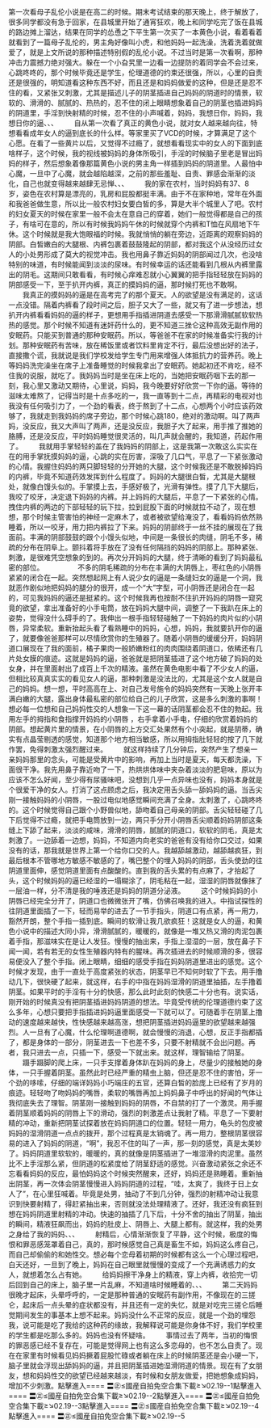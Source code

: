 第一次看母子乱伦小说是在高二的时候。期末考试结束的那天晚上，终于解放了，很多同学都没有急于回家，在县城里开始了通宵狂欢，晚上和同学吃完了饭在县城的路边摊上溜达，结果在同学的怂恿之下平生第一次买了一本黄色小说，看着看着就看到了一篇母子乱伦的，男主角好像叫小虎，和他妈妈一起洗澡，洗着洗着就做爱了，就是上文所说的那种描述特别假的乱伦小说。不过当时是第一次看啊，那种冲击力震撼力绝对强大。躲在一个小旮旯里一边看一边提防的着同学会不会过来，心跳咚咚的，那个时候毕竟还是学生，伦理道德的约束还很强，所以，心里的自责还是很强的，明知道看这种东西不好，而且还是和妈妈做爱的这种，但是还是忍不住的看，又紧张又刺激，尤其是描述儿子的阴茎插进自己妈妈的阴道时的情景，软软的、滑滑的、腻腻的、热热的，忍不住的闭上眼睛想象着自己的阴茎也插进妈妈的阴道里，手淫到快射精的时候，忍不住的小声喊着，妈妈，我想日你，妈妈，我想日你的逼、、、 　　自从第一次看了真正的黄色小说，就对女人越来越向往，特想看看成年女人的逼到底长的什么样。等家里买了VCD的时候，才算满足了这个心愿。在看了一些黄片以后，又觉得不过瘾了，就想看看现实中的女人的下面到底啥样子，这个时候，我的视线被妈妈的身体所吸引，手淫的时候脑子里老是冒出妈妈的样子，然后想象着像那篇黄色小说的男主角一样插到妈妈的阴道里。人最怕中心魔，一旦中了心魔，就会越陷越深，之前的那些羞耻、自责、罪感会渐渐的淡化，自己也就变得越来越肆无忌惮、、、 　　我的家在农村，当时妈妈有37、8岁，姿色在农村算是漂亮的，乳房和屁股都挺丰满。由于不在家种地，常年在外面和我爸爸做生意，所以比一般农村妇女要白皙的多，算是大半个城里人了吧。农村的妇女夏天的时候在家里一般不会太在意自己的穿着，她们一般觉得都是自己的孩子，有啥可在意的，所以有时候我妈妈午休的时候就穿个内裤和T恤在风扇地下午休。这个时候就是我大饱眼福的时候。我就悄悄的躺在旁边，近距离的观察妈妈的阴部。白皙嫩白的大腿根、内裤包裹着鼓鼓隆起的阴部，都对我这个从没经历过女人的小处男形成了莫大的视觉冲击。我也用鼻子靠近妈妈的阴部闻过几次，也没啥特别的味道，有时候能闻到淡淡的尿味。有时候幸运的话还能看到几根从内裤里露出的阴毛。这期间只敢看看，有时候心痒难忍就小心翼翼的把手指轻轻放在妈妈的阴部感受一下，至于扒开内裤，真正的摸妈妈的逼，那时候打死也不敢啊。 　　我真正的摸妈妈的逼是在高考完了的那个夏天。人的欲望是没有满足的，这话一点没错。隔着内裤看了段时间之后，胆子又大了一些，就又有了进一步想法，想扒开内裤看看妈妈的逼的样子，更想用手指插进阴道去感受一下那滑滑腻腻软软热热的感觉。那个时候不知道有迷奸药什么的，更不知道三挫仑这种高效无副作用的安眠药。只能买到普通的那种安眠药。所以，等爸爸不在家的时候准备实行我的计划。那种安眠药有苦味，放在稀饭里或者饮料里肯定不行，最后没想出好的法子，直接撒个谎，我就说是我们学校发给学生专门用来增强人体抵抗力的营养药。晚上等妈妈洗完澡坐在席子上准备睡觉的时候我拿出了安眠药。她起初还不肯吃，经不住我的说服，就吃了。我妈妈当时是坐在床上吃的，当她把安眠药咽下去的那一刻，我心里又激动又期待，心里说，妈妈，我今晚要好好欣赏一下你的逼。等待的滋味太难熬了，记得当时是十点多吃的一，我一直等到十二点，再精彩的电视对也我没有任何吸引力了，一个劲的看表，终于熬到了十二点，心想两个小时应该药效够了，我就走到我妈妈的席子旁边，那个时候心跳180，绝对的激动啊。叫了两声妈，没反应，我又大声叫了两声，还是没反应，我胆子大了起来，用手推了推她的胳膊，还是没反应，平时妈妈睡觉很灵活的，叫几声就会醒的，我知道，药起作用了。 　　我就用手掌轻轻的盖在了我妈妈的阴部上，这是我第一次敢这么实实在在的用手掌抚摸妈妈的逼，心跳的实在厉害，深吸了几口气，平息了一下紧张激动的心情。我握住妈妈的两只脚轻轻的分开她的大腿，这个时候我还是不敢脱掉妈妈的内裤，毕竟不知道药效发挥到什么程度了。妈妈的大腿很白皙，尤其是大腿根处，就像白馒头似的。手掌摸上去，手感好极了，光滑有弹性。摸了几下大腿后，我咬了咬牙，决定退下妈妈的内裤。并上妈妈的大腿后，平息了一下紧张的心情。拽住内裤的两边的下部轻轻的玩下拉，拉到屁股下面的时候就拉不动了，现在想想，那个时候主管害怕的神经一定麻木了，或者被欲望给淹没了，看看妈妈依然熟睡着，所以一咬牙，用力把内裤拉了下来。妈妈的阴部终于一丝不挂的展现在了我面前。丰满的阴部鼓鼓的跟个小馒头似地，中间是一条很长的肉缝，阴毛不多，稀疏的分布在阴阜上。颤抖着将手放在了没有任何隔挡的妈妈的阴部上。那种紧张、刺激，是很难凭空想象的到的。再次分开妈妈的大腿，终于清晰的看到了妈妈最私密的部位。 　　         不多的阴毛稀疏的分布在丰满的大阴唇上，枣红色的小阴唇紧紧的闭合在一起。突然想起网上有人说少女的逼是一条缝妇女的逼是一个洞，我就恶作剧似地把妈妈的腿分的很开，成一个“大”字型，可小阴唇还是闭合在一起的，可见我妈妈的逼还是挺紧的。这个时候我再也按耐不住扒开妈妈的阴唇一窥究竟的欲望，拿出准备好的小手电筒，放在妈妈大腿中间，调整了一下我趴在床上的姿势，觉得没什么碍手的了。我伸出一根手指轻轻碰触了一下妈妈的肉片似的小阴唇，异常柔软。重新抬起头看了看熟睡中的妈妈，心想，妈妈，我就要扒开你的逼了，就要像爸爸那样可以尽情欣赏你的生殖器了。随着小阴唇的缓缓分开，妈妈阴道口展现在了我的面前，橘子果肉一般娇嫩粉红的肉肉围绕着阴道口，依稀还有几片处女膜的痕迹。这就是妈妈的逼，爸爸就是把阴茎插进了这个地方破了妈妈的处女身，并在里面射出了成百上千次的精液。虽然在黄色电影中看了不少女人的逼，但相比较真真实实的看见女人的逼，那种刺激是没法比的，尤其是这个女人就是自己的妈妈。想一想，平时高高在上、对自己发号施令的妈妈突然有一天晚上张开丰满白嫩的大腿，露出身体最私密的部位给自己的儿子欣赏，这是多么刺激的事啊！想必每一位想和自己妈妈性交的人想象一下这一幕的话阴茎都会忍不住的勃起。我用左手的拇指和食指撑开妈妈的小阴唇 ，右手拿着小手电，仔细的欣赏着妈妈的阴部。想起黄片里的情景，在小阴唇的上方交汇处果然有个小突起，就是阴蒂，确实有点晶莹剔透的感觉，知道那个地方相当敏感，所以用拇指肚轻轻的按了几下就作罢，免得刺激太强烈醒过来。 　　就这样持续了几分钟后，突然产生了想亲一亲妈妈那里的念头，可能是受黄片中的影响，再加上当时是夏天，每天都洗澡，下面很干净。我先用鼻子靠近吻了一下，热烘烘体味中夹杂着淡淡的肥皂味，原以为应该不怎么好闻，至少得有尿骚味吧，没想到几乎一点异味也没有，妈妈本身就是个很爱干净的女人。打消了这点顾虑之后，我决定用舌头舔一舔妈妈的逼。当舌尖刚一接触妈妈的小阴唇，一股过电似地感觉瞬间充满了全身。太刺激了，心跳咚咚的。这个时候觉得自己跟个小野兽似地，舔吻着自己母亲的阴部。舌尖轻轻碰了几下后觉得不过瘾，就把手电筒放到一边，两只手分开小阴唇舌尖顺着妈妈阴部这条缝上下舔了起来，淡淡的咸味，滑滑的阴唇，腻腻的阴道口，软软的阴毛，真是太刺激了。一边舔着一边想，妈妈，不知道内向老实的爸爸有没有给你口交过，如果没有的话，那我就是世界上第一个给你口交的人。我越舔越激动，越舔越疯狂，到最后根本不管哪地方敏感不敏感的了，嘴巴整个的埋入妈妈的阴部，舌头使劲的往阴道里面伸，感觉阴道里面有点酸酸的。直到我的舌头累的有点麻了，才抬起了头，这个时候妈妈的逼已经湿的一塌糊涂了，阴毛粘在一起，湿湿的阴唇就像抹了一层油一样，分不清是我的唾液还是妈妈的阴道分泌液。 　　这个时候妈妈的小阴唇已经完全分开了，阴道口也微微张开了嘴，仿佛召唤我的进入。中指试探性的往阴道里面插了一下，轻而易举的进去了一节手指头，阴道口有点紧，再一用力，豁然开朗，整个手指一插到底。瞬间的软滑让我几欲疯狂！这就是女人的逼，和黄色小说中的描述大同小异，滑滑腻腻的，暖暖的，就像是一堆又热又滑的肉泥包裹着手指，那滋味实在是让人发狂。慢慢的抽出来，手指上湿湿的一层，放在鼻子下闻一闻，若有若无的女性生殖器内特有的腥味。再次插进去的时候顺滑的多，很容易便没入了整个手指。闭上眼睛，细细的感受手指在妈妈阴道里进出的感觉。这个时候才发现，由于一直处于高度紧张的状态，阴茎早已不知何时软了下去。用手撸动几下，很快硬了起来，就这样，右手的中指在妈妈湿滑的阴道里抽插，左手撸着阴茎。如果平时的手淫有十分的快感，那么此时此刻的快感二十分也有。说实话，刚开始的时候真没有把阴茎插进妈妈阴道的想法。毕竟受传统的伦理道德约束了这么多年，心想只要把手指插进妈妈逼里面感受一下就可以了。可随着手在阴茎上撸动的速度越来越快，性快感越来越高涨，想把阴茎插进妈妈逼里的欲望越来越强烈。人一旦有了心魔，什么伦理啊道德啊，就会慢慢的消退，心想，反正手指都插了，都是身体的一部分，阴茎进去一下也差不多，只要不射精就不会出问题。再者，我只进去一点，只插一下，感受一下就出来。就这样，理智输给了阴茎。 　　蹑手蹑脚的爬上床，一只手支撑着身体趴在妈妈的身上，尽量少的接触她的身体，一只手握着阴茎。虽然此时已经严重的精虫上脑，但还是忍不住的害怕，牙一个劲的哆嗦，仔细的端详妈妈小巧端庄的五官，还算白皙的脸庞上已经有了岁月的痕迹。轻轻吻了吻妈妈的嘴唇，柔软的嘴唇再加上妈妈鼻子中呼出的好闻的气体让我彻底失去了理智。阴茎刚一接触到妈妈的阴唇，不自禁的打了一个激灵。用手握着阴茎顺着妈妈的阴唇上下的滑动，强烈的刺激差点让我射了精。平息了一下要射精的冲动，重新把阴茎试探着放在妈妈阴道口的位置。轻轻一用力，龟头的包皮被妈妈的湿滑阴道一点点的拨开，那个过程真是太销魂了。再一用力，整根阴茎很容易的进入了妈妈的阴道，“啊”，我忍不住的叫了一声，那一刻的感觉，真是太美妙了。妈妈阴道里软软的，暖暖的，真的就像是阴茎插进了一堆湿滑的肉泥里。虽然比不上手淫那么紧，但阴道的松紧度给了阴茎舒适的感觉。兴奋激动紧张之余还不忘看看妈妈的反应，最怕妈妈这个时候突然醒来，还好，妈妈还是熟睡着。重新抽出阴茎，再一次体会阴茎慢慢进入妈妈阴道的过程，“哇，太爽了，我终于日上女人了”，在心里狂喊着。毕竟是处男，抽动了不到几分钟，强烈的射精冲动让我意识到快要射精了，得赶紧抽出来，否则就没法处理精液了。还好，我还没有疯狂到想在妈妈阴道里射精的冲动。快速的抽插了几下后，十分不舍的抽出了阴茎，抽出的瞬间，精液狂飙而出，妈妈的肚皮上、阴唇上、大腿上都有。就这样，我的处男之身给了我的妈妈、、、 　　射精后，心情渐渐恢复了平静，这个时候，极度的悔恨和罪恶感笼罩着自己，真的，那时候感觉自己真是畜生不如，妈妈这么疼自己，而自己却偷偷的和她性交。想必每个恋母着初期的时候都有这么一个心理过程吧，白天还好，一旦到了晚上，妈妈在自己眼里就慢慢的变成了一个充满诱惑力的女人，就想着怎么占有她。 　　给妈妈擦干净身上的精液，穿上内裤，收拾完一切后回到自己的床上，脑子里一片乱麻，不知道啥时候睡着的、、、 　　第二天妈妈很晚才起床，头晕呼呼的，一定是那种普通的安眠药有副作用，不像现在的三搓仑，起床后一点头晕的症状都没有，并且还有一定的失忆，就是对吃完三搓仑后睡觉期间发生的事基本上想不起来。妈妈没什么不正常的反应，就是一个劲的埋怨我，说可能是吃了我给的这种药的缘故，我解释说可能是你身体不好，我们学校里的学生都是吃那么多的。妈妈也没有怀疑啥。 　　事情过去了两年，当初的悔恨的罪恶感已经不复存在，可能是觉得网上也有这么多恋母的，也不怎么自责了。现在在家里有时候看见妈妈撅着屁股忙碌或者躺在床上的时候阴茎还是会小硬一下，脑子里就会浮现出舔妈妈的逼，并且把阴茎插进她湿滑阴道的情景。现在有了女朋友，想和妈妈性交的欲望已经越来越淡，有时候和女朋友做爱，把她想象成妈妈，增加不少刺激。點擊進入==== 〓㊣≤國産自拍免空合集下載≥↘02.19--1點擊進入==== 〓㊣≤國産自拍免空合集下載≥↘02.19--2點擊進入==== 〓㊣≤國産自拍免空合集下載≥↘02.19--3點擊進入==== 〓㊣≤國産自拍免空合集下載≥↘02.19--4點擊進入==== 〓㊣≤國産自拍免空合集下載≥↘02.19--5